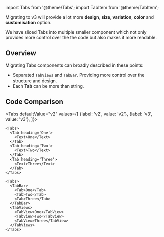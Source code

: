 import Tabs from '@theme/Tabs';
import TabItem from '@theme/TabItem';

Migrating to v3 will provide a lot more **design**, **size, variation**, **color** and **customisation** option.

We have sliced Tabs into multiple smaller component which not only provides more control over the the code but also makes it more readable.

## Overview

Migrating Tabs components can broadly described in these points:

- Separated `TabViews` and `TabBar`. Providing more control over the structure and design.
- Each **Tab** can be more than string.

## Code Comparison

<Tabs
defaultValue="v2"
values={[
{label: 'v2', value: 'v2'},
{label: 'v3', value: 'v3'},
]}>
<TabItem value="v2">

```tsx
<Tabs>
  <Tab heading='One'>
    <Text>One</Text>
  </Tab>
  <Tab heading='Two'>
    <Text>Two</Text>
  </Tab>
  <Tab heading='Three'>
    <Text>Three</Text>
  </Tab>
</Tabs>
```

</TabItem>
<TabItem value="v3">

```tsx
<Tabs>
  <TabBar>
    <Tab>One</Tab>
    <Tab>Two</Tab>
    <Tab>Three</Tab>
  </TabBar>
  <TabViews>
    <TabView>One</TabView>
    <TabView>Two</TabView>
    <TabView>Three</TabView>
  </TabViews>
</Tabs>
```

</TabItem>
</Tabs>
